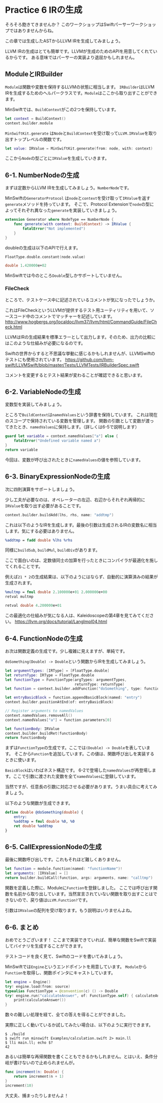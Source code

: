 # Practice 6 IRの生成

そろそろ飽きてきませんか？
このワークショップはSwiftパーサーワークショップではありませんからね。

この章では生成したASTからLLVM IRを生成してみましょう。

LLVM IRの生成はとても簡単です。LLVMが生成のためのAPIを用意してくれているからです。
ある意味ではパーサーの実装より退屈かもしれません。

## ModuleとIRBuilder

`Module`は関数や変数を保持するLLVMの状態に相当します。
`IRBuilder`はLLVM IRを生成するためのヘルパークラスです。`Module`はここから取り出すことができます。

MinSwiftでは、`BuildContext`がこの2つを保持しています。

```swift
let context = BuildContext()
context.builder.module
```

`MinSwiftKit.generate` は`Node`と`BuildContext`を受け取って`LLVM.IRValue`を取り出すトップレベルの関数です。

```swift
let value: IRValue = MinSwiftKit.generate(from: node, with: context)
```

ここから`Node`の型ごとに`IRValue`を生成していきます。

## 6-1. NumberNodeの生成

まずは定数からLLVM IRを生成してみましょう。`NumberNode`です。

MinSwiftの`GeneratorProtocol` は`node`と`context`を受け取って`IRValue`を返す`generate`メソッドを持っています。
そこで、Protocol Extensionで`node`の型によってそれぞれ異なった`generate`を実装していきましょう。

```swift
extension Generator where NodeType == NumberNode {
    func generate(with context: BuildContext) -> IRValue {
        fatalError("Not implemented")
    }
}
```

doubleの生成は以下のAPIで行えます。

```swift
FloatType.double.constant(node.value)
```

```llvm
double 1.420000e+02
```

MinSwiftでは今のところ`Double`型しかサポートしていません。

### FileCheck

ところで、テストケース中に記述されているコメントが気になったでしょうか。

これはFileCheckというLLVMが提供するテスト用ユーティリティを用いて、ソースコード中のコメントでマッチャーを記述しています。
http://www.hogbergs.org/localdoc/llvm37/llvm/html/CommandGuide/FileCheck.html


LLVMはIRの生成結果を標準エラーとして出力します。そのため、出力の比較にはこのような仕組みが必要になるのです。


Swiftの世界からすると不思議な挙動に感じるかもしれませんが、LLVMSwiftのテストにも使用されています。
https://github.com/llvm-swift/LLVMSwift/blob/master/Tests/LLVMTests/IRBuilderSpec.swift

コメントを変更するとテスト結果が変わることが確認できると思います。

## 6-2. VariableNodeの生成

変数型を実装してみましょう。

ところで`BuildContext`は`namedValues`という辞書を保持しています。
これは現在のスコープで保持されている変数を管理します。
関数の引数として変数が渡ってきたとき、`namedValues`に保持します。（詳しくは6-5で説明します）

```swift
guard let variable = context.namedValues["a"] else {
    fatalError("Undefined variable named a")
}
return variable
```

今回は、変数が呼び出されたときに`namedValues`の値を参照しています。

## 6-3. BinaryExpressionNodeの生成

次に四則演算をサポートしましょう。

少し工夫が必要なのは、オペレーターの左辺、右辺からそれぞれ再帰的に`IRValue`を取り出す必要があることです。

```swift
context.builder.buildAdd(lhs, rhs, name: "addtmp")
```

これは以下のようなIRを生成します。最後の引数は生成されるIRの変数名に相当します。気にする必要はありません。

```llvm
%addtmp = fadd double %lhs %rhs
```

同様に`buildSub`, `buildMul`, `buildDiv`があります。

ここで面白いのは、定数値同士の加算を行ったときにコンパイラが最適化を施してくれることです。

例えば`21 * 2`の生成結果は、以下のようにはならず、自動的に演算済みの結果が生成されます。

```llvm
%multmp = fmul double 2.100000e+01 2.000000e+00
retval multmp
```

```llvm
retval double 4.200000e+01
```

この最適化の仕組みが気になる人は、Kaleidoscopeの第4章を見てみてください。
https://llvm.org/docs/tutorial/LangImpl04.html

## 6-4. FunctionNodeの生成

お次は関数定義の生成です。少し複雑に見えますが、単純です。

`doSomething(Double) -> Double`という関数からIRを生成してみましょう。

```swift
let argumentTypes: [IRType] = [FloatType.double]
let returnType: IRType = FloatType.double
let functionType = FunctionType(argTypes: argumentTypes,
                                returnType: returnType)
let function = context.builder.addFunction("doSomething", type: functionType)

let entryBasicBlock = function.appendBasicBlock(named: "entry")
context.builder.positionAtEnd(of: entryBasicBlock)

// Register arguments to namedValues
context.namedValues.removeAll()
context.namedValues["a"] = function.parameters[0]

let functionBody: IRValue
context.builder.buildRet(functionBody)
return functionBody
```

まずは`FunctionType`の生成です。ここでは`(Double) -> Double`を表しています。
そこから`Function`を追加しています。この値は、関数呼び出しを実装するときに使います。

`BasicBlock`はいわばネスト構造です。
6-2で登場した`namedValues`が再登場します。ここで引数に渡された変数を全て`namedValues`に登録しています。

当然ですが、任意長の引数に対応させる必要があります。うまい具合に考えてみましょう。

以下のような関数が生成できます。

```llvm
define double @doSomething(double) {
    entry:
    %addtmp = fmul double %0, %0
    ret double %addtmp
}
```

## 6-5. CallExpressionNodeの生成

最後に関数呼び出しです。これもそれほど難しくありません。

```swift
let function = module.function(named: "functionName")!
let arguments: [IRValue] = []
return builder.buildCall(function, args: arguments, name: "calltmp")
```

関数を定義した際に、Moduleに`Function`を登録しました。
ここでは呼び出す関数を名前から取り出しています。当然宣言されていない関数を取り出すことはできないので、戻り値は`LLVM.Function?`です。

引数は`IRValue`の配列を受け取ります。もう説明はいりませんよね。

## 6-6. まとめ

おめでとうございます！
ここまで実装できていれば、簡単な関数をSwiftで実装してバイナリを生成することができます。

テストコードを良く見て、Swiftのコードを書いてみましょう。

MinSwiftでは`Engine`というエンドポイントを用意しています。
`Module`から`Function`を取得し、関数ポインタにキャストしています。

```swift
let engine = Engine()
try! engine.load(from: source)
typealias FunctionType = @convention(c) () -> Double
try! engine.run("calculateAnswer", of: FunctionType.self) { calculateAnswer in
    print(calculateAnswer())
}
```

数々の難しい処理を経て、全ての答えを得ることができました。

実際に正しく動いているか試してみたい場合は、以下のように実行できます。

```console
$ ./build
$ swift run minswift Examples/calculation.swift 2> main.ll
$ lli main.ll; echo $?
42
```

あるいは簡単な再帰関数を書くこともできるかもしれません。とはいえ、条件分岐が書けないので止められませんが。

```swift
func increment(n: Double) {
    return increment(n + 1)
}
increment(10)
```

大丈夫、捕まったりしませんよ！
